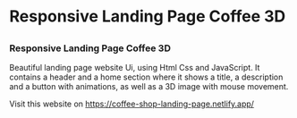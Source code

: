 # Responsive Landing Page Coffee 3D
##
### Responsive Landing Page Coffee 3D
Beautiful landing page website Ui, using Html Css and JavaScript. It contains a header and a home section where it shows a title, a description and a button with animations, as well as a 3D image with mouse movement.
 
 
 
 Visit this website on https://coffee-shop-landing-page.netlify.app/
